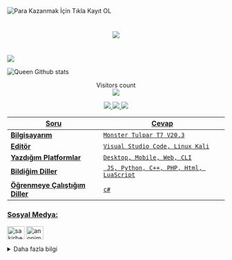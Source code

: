 

<img src=" //tr.link/webroot/img/285x580.png " title="Para Kazanmak İçin Tıkla Kayıt OL" class="box-sh table-responsive">



<h1 align="center">
  <a href="https://git.io/typing-svg">
    <img src="https://readme-typing-svg.herokuapp.com/?lines=Sa,+Hoşgeldin+👋;Benim+Adım+Şakir....;Tanistigima+Memun+Olmadım!._.!&center=true&size=25">
  </a>
</h1>

# #

![](https://komarev.com/ghpvc/?username=SakirBey1&color=565f89&style=flat)

![Queen Github stats](https://github-readme-stats.vercel.app/api?username=SakirBey1&show_icons=true&theme=tokyonight)

<p align="center"> 
  Visitors count<br>
  <img src="https://profile-counter.glitch.me/SakirBey1/count.svg" />

<p align="center">
  <a href="https://github.com/SakirBey1">
    <img src="https://komarev.com/ghpvc/?username=SakirBey1&label=Profile%20views&color=ff69b4&label=Profile+Views&style=plastic">

  </a>
  <a href="https://github.com/SakirBey1?tab=stars">
    <img src="https://img.shields.io/github/stars/SakirBey1?color=ff69b4&label=Stargazers&style=plastic">

  </a>
  <a href="https://github.com/SakirBey1?tab=followers">
    <img src="https://img.shields.io/github/followers/SakirBey1?color=ff69b4&label=Followers&style=plastic">
    
Soru | Cevap
--- | --- 
**Bilgisayarım**  | `Monster Tulpar T7 V20.3`
**Editör**  | `Visual Studio Code, Linux Kali`
**Yazdığım Platformlar** | `Desktop, Mobile, Web, CLI`
**Bildiğim Diller**  | ` JS, Python, C++, PHP, Html, LuaScript`
**Öğrenmeye Çalıştığım Diller** | `c#`

    
<h3 align="left">Sosyal Medya:</h3>
<p align="left">
<a href="https://www.instagram.com/sakirbeyy01/" target="blank"><img align="center" src="https://cdn.jsdelivr.net/npm/simple-icons@3.0.1/icons/instagram.svg" alt="sakirbeyy01" height="30" width="40" /></a>
<a href="https://t.me/SakirBey1" target="blank"><img align="center" src="https://cdn.jsdelivr.net/npm/simple-icons@3.0.1/icons/telegram.svg" alt="anonimxx197" height="30" width="40" /></a>

<details>
<summary>Daha fazla bilgi</summary>
  
# Ne aramıştın .xd
  # Hemçkırım ben
  # Sen ddos yiyon
  # Sen kod çalıyon
  # Bağış için [Tıklama](https://telegra.ph/Ba%C4%9F%C4%B1%C5%9F-04-29)
  
<img src="https://i.pinimg.com/originals/62/c9/3a/62c93a4cf6462f54fdea6d735d927f9c.gif" height="90" with="86">
